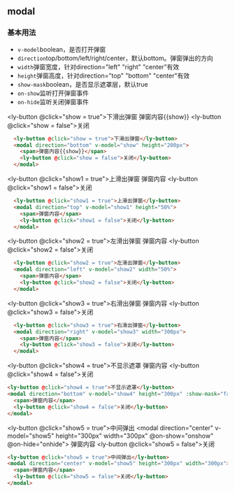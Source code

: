 ## modal
### 基本用法
<ul class="description">
  <li><code>v-model</code>boolean，是否打开弹窗</li>
  <li><code>direction</code>top/bottom/left/right/center，默认bottom。弹窗弹出的方向</li>
  <li><code>width</code>弹窗宽度，针对direction="left" "right" "center"有效</li>
  <li><code>height</code>弹窗高度，针对direction="top" "bottom" "center"有效</li>
  <li><code>show-mask</code>boolean，是否显示遮罩层，默认true</li>
  <li><code>on-show</code>监听打开弹窗事件</li>
  <li><code>on-hide</code>监听关闭弹窗事件</li>
</ul>

<ly-button @click="show = true">下滑出弹窗</ly-button>
<modal direction="bottom" v-model="show" height="200px">
  <span>弹窗内容{{show}}</span>
  <ly-button @click="show = false">关闭</ly-button>
</modal>
```html
  <ly-button @click="show = true">下滑出弹窗</ly-button>
  <modal direction="bottom" v-model="show" height="200px">
    <span>弹窗内容{{show}}</span>
    <ly-button @click="show = false">关闭</ly-button>
  </modal>
```

<ly-button @click="show1 = true">上滑出弹窗</ly-button>
<modal direction="top" v-model="show1" height="50%">
  <span>弹窗内容</span>
  <ly-button @click="show1 = false">关闭</ly-button>
</modal>

```html
  <ly-button @click="show1 = true">上滑出弹窗</ly-button>
  <modal direction="top" v-model="show1" height="50%">
    <span>弹窗内容</span>
    <ly-button @click="show1 = false">关闭</ly-button>
  </modal>
```

<ly-button @click="show2 = true">左滑出弹窗</ly-button>
<modal direction="left" v-model="show2" width="50%">
  <span>弹窗内容</span>
  <ly-button @click="show2 = false">关闭</ly-button>
</modal>

```html
  <ly-button @click="show2 = true">左滑出弹窗</ly-button>
  <modal direction="left" v-model="show2" width="50%">
    <span>弹窗内容</span>
    <ly-button @click="show2 = false">关闭</ly-button>
  </modal>
```

<ly-button @click="show3 = true">右滑出弹窗</ly-button>
<modal direction="right" v-model="show3" width="300px">
  <span>弹窗内容</span>
  <ly-button @click="show3 = false">关闭</ly-button>
</modal>

```html
  <ly-button @click="show3 = true">右滑出弹窗</ly-button>
  <modal direction="right" v-model="show3" width="300px">
    <span>弹窗内容</span>
    <ly-button @click="show3 = false">关闭</ly-button>
  </modal>
```

<ly-button @click="show4 = true">不显示遮罩</ly-button>
<modal direction="bottom" v-model="show4" height="300px" :show-mask="false">
  <span>弹窗内容</span>
  <ly-button @click="show4 = false">关闭</ly-button>
</modal>

```html
<ly-button @click="show4 = true">不显示遮罩</ly-button>
<modal direction="bottom" v-model="show4" height="300px" :show-mask="false">
  <span>弹窗内容</span>
  <ly-button @click="show4 = false">关闭</ly-button>
</modal>
```

<ly-button @click="show5 = true">中间弹出</ly-button>
<modal direction="center" v-model="show5" height="300px" width="300px" @on-show="onshow" @on-hide="onhide">
  <span>弹窗内容</span>
  <ly-button @click="show5 = false">关闭</ly-button>
</modal>

```html
<ly-button @click="show5 = true">中间弹出</ly-button>
<modal direction="center" v-model="show5" height="300px" width="300px">
  <span>弹窗内容</span>
  <ly-button @click="show5 = false">关闭</ly-button>
</modal>
```
